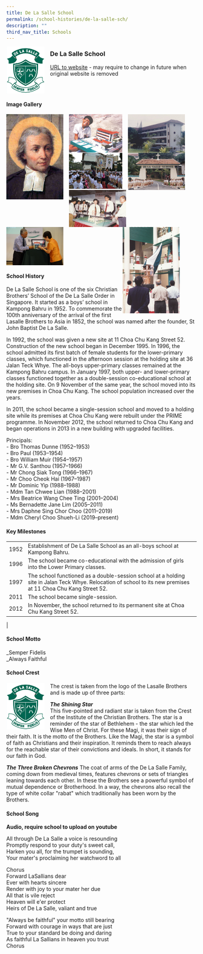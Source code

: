```yaml
---
title: De La Salle School
permalink: /school-histories/de-la-salle-sch/
description: ""
third_nav_title: Schools
---
```

<img src="/images/delasallesch1.png" style="width:20%;margin-right:15px;" align = "left">

### **De La Salle School**
[URL to website](https://delasalle.moe.edu.sg/) - may require to change in future when original website is removed

<br clear="left">

#### **Image Gallery**

<p><a href="https://staging.d1yxymztqoj7qn.amplifyapp.com/images/delasallesch2.jpg">  
<img src="/images/delasallesch2.jpg" style="width:30%;margin-right:15px;" align = "left">
</a></p>

<p><a href="https://staging.d1yxymztqoj7qn.amplifyapp.com/images/delasallesch3.jpg">  
<img src="/images/delasallesch3.jpg" style="width:28%;margin-right:15px;" align = "left">
</a></p>

<p><a href="https://staging.d1yxymztqoj7qn.amplifyapp.com/images/delasallesch4.jpg">  
<img src="/images/delasallesch4.jpg" style="width:30%;margin-right:15px;" align = "left">
</a></p>

<p><a href="https://staging.d1yxymztqoj7qn.amplifyapp.com/images/delasallesch5.jpg">  
<img src="/images/delasallesch5.jpg" style="width:28%;margin-right:15px;" align = "left">
</a></p>

<p><a href="https://staging.d1yxymztqoj7qn.amplifyapp.com/images/delasallesch6.jpg">  
<img src="/images/delasallesch6.jpg" style="width:30%;margin-right:15px;" align = "left">
</a></p>

<p><a href="https://staging.d1yxymztqoj7qn.amplifyapp.com/images/delasallesch7.jpg">  
<img src="/images/delasallesch7.jpg" style="width:30%;margin-right:15px;" align = "left">
</a></p>

<p><a href="https://staging.d1yxymztqoj7qn.amplifyapp.com/images/delasallesch9.jpg">  
<img src="/images/delasallesch9.jpg" style="width:30%;margin-right:45px;" align = "right">
</a></p>

<p><a href="https://staging.d1yxymztqoj7qn.amplifyapp.com/images/delasallesch8.jpg">  
<img src="/images/delasallesch8.jpg" style="width:30%;margin-right:15px;" align = "left">
</a></p>

<br clear="left">

#### **School History**
De La Salle School is one of the six Christian Brothers’ School of the De La Salle Order in Singapore. It started as a boys’ school in Kampong Bahru in 1952. To commemorate the 100th anniversary of the arrival of the first Lasalle Brothers to Asia in 1852, the school was named after the founder, St John Baptist De La Salle. 

In 1992, the school was given a new site at 11 Choa Chu Kang Street 52.   Construction of the new school began in December 1995. In 1996, the school admitted its first batch of female students for the lower-primary classes, which functioned in the afternoon session at the holding site at 36 Jalan Teck Whye. The all-boys upper-primary classes remained at the Kampong Bahru campus. In January 1997, both upper- and lower-primary classes functioned together as a double-session co-educational school at the holding site. On 9 November of the same year, the school moved into its new premises in Choa Chu Kang. The school population increased over the years. 

In 2011, the school became a single-session school and moved to a holding site while its premises at Choa Chu Kang were rebuilt under the PRIME programme. In November 2012, the school returned to Choa Chu Kang and began operations in 2013 in a new building with upgraded facilities.

Principals:<br>
\- Bro Thomas Dunne (1952–1953)<br>
\- Bro Paul (1953–1954)<br>
\- Bro William Muir (1954–1957)<br>
\- Mr G.V. Santhou (1957–1966)<br>
\- Mr Chong Siak Tong (1966–1967)<br>
\- Mr Choo Cheok Hai (1967–1987)<br>
\- Mr Dominic Yip (1988–1988)<br>
\- Mdm Tan Chwee Lian (1988–2001)<br>
\- Mrs Beatrice Wang Chee Ting (2001–2004)<br>
\- Ms Bernadette Jane Lim (2005–2011)<br>
\- Mrs Daphne Sing Chor Choo (2011–2019)<br>
\- Mdm Cheryl Choo Shueh-Li (2019–present)

#### **Key Milestones**

|  |  |
|:---:|---|
| 1952 | Establishment of De La Salle School as an all-boys school at Kampong Bahru. |
| 1996 | The school became co-educational with the admission of girls into the Lower Primary classes. |
| 1997 | The school functioned as a double-session school at a holding site in Jalan Teck Whye. Relocation of school to its new premises at 11 Choa Chu Kang Street 52. |
| 2011 | The school became single-session. |
| 2012 | In November, the school returned to its permanent site at Choa Chu Kang Street 52. |
|

#### **School Motto**
_Semper Fidelis <br> 
_Always Faithful

#### **School Crest**
<img src="/images/delasallesch1.png" style="width:20%;margin-right:15px;" align = "left">

The crest is taken from the logo of the Lasalle Brothers and is made up of three parts:

_**The Shining Star**_<br>
This five-pointed and radiant star is taken from the Crest of the Institute of the Christian Brothers. The star is a reminder of the star of Bethlehem - the star which led the Wise Men of Christ. For these Magi, it was their sign of their faith. It is the motto of the Brothers. Like the Magi, the star is a symbol of faith as Christians and their inspiration. It reminds them to reach always for the reachable star of their convictions and ideals. In short, it stands for our faith in God.

_**The Three Broken Chevrons**_
The coat of arms of the De La Salle Family, coming down from medieval times, features chevrons or sets of triangles leaning towards each other. In these the Brothers see a powerful symbol of mutual dependence or Brotherhood. In a way, the chevrons also recall the type of white collar "rabat" which traditionally has been worn by the Brothers.

#### **School Song**
**Audio, require school to upload on youtube**

All through De La Salle a voice is resounding<br>
Promptly respond to your duty's sweet call,<br>
Harken you all, for the trumpet is sounding,<br>
Your mater's proclaiming her watchword to all

Chorus<br>
Forward LaSallians dear<br>
Ever with hearts sincere<br>
Render with joy to your mater her due<br>
All that is vile reject<br>
Heaven will e'er protect<br>
Heirs of De La Salle, valiant and true

"Always be faithful" your motto still bearing<br>
Forward with courage in ways that are just<br>
True to your standard be doing and daring<br>
As faithful La Sallians in heaven you trust<br>
Chorus